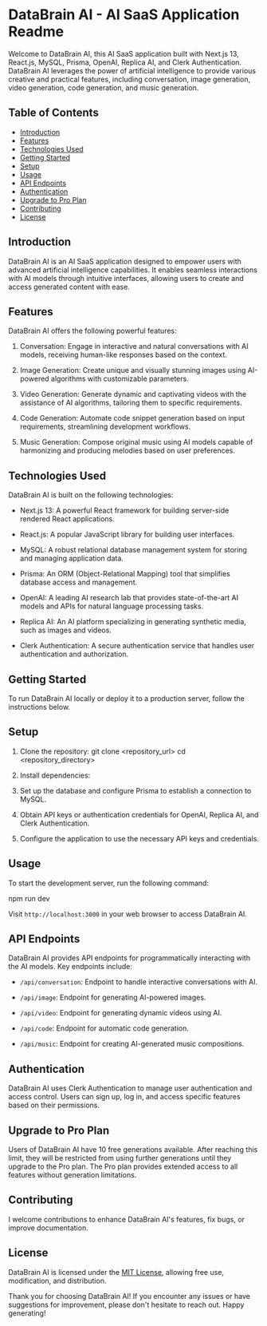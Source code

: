 # DataBrain AI - AI SaaS Application Readme

Welcome to DataBrain AI, this AI SaaS application built with Next.js 13, React.js, MySQL, Prisma, OpenAI, Replica AI, and Clerk Authentication. DataBrain AI leverages the power of artificial intelligence to provide various creative and practical features, including conversation, image generation, video generation, code generation, and music generation.

## Table of Contents

- [Introduction](#introduction)
- [Features](#features)
- [Technologies Used](#technologies-used)
- [Getting Started](#getting-started)
- [Setup](#setup)
- [Usage](#usage)
- [API Endpoints](#api-endpoints)
- [Authentication](#authentication)
- [Upgrade to Pro Plan](#upgrade-to-pro-plan)
- [Contributing](#contributing)
- [License](#license)

## Introduction

DataBrain AI is an AI SaaS application designed to empower users with advanced artificial intelligence capabilities. It enables seamless interactions with AI models through intuitive interfaces, allowing users to create and access generated content with ease.

## Features

DataBrain AI offers the following powerful features:

1. Conversation: Engage in interactive and natural conversations with AI models, receiving human-like responses based on the context.

2. Image Generation: Create unique and visually stunning images using AI-powered algorithms with customizable parameters.

3. Video Generation: Generate dynamic and captivating videos with the assistance of AI algorithms, tailoring them to specific requirements.

4. Code Generation: Automate code snippet generation based on input requirements, streamlining development workflows.

5. Music Generation: Compose original music using AI models capable of harmonizing and producing melodies based on user preferences.

## Technologies Used

DataBrain AI is built on the following technologies:

- Next.js 13: A powerful React framework for building server-side rendered React applications.

- React.js: A popular JavaScript library for building user interfaces.

- MySQL: A robust relational database management system for storing and managing application data.

- Prisma: An ORM (Object-Relational Mapping) tool that simplifies database access and management.

- OpenAI: A leading AI research lab that provides state-of-the-art AI models and APIs for natural language processing tasks.

- Replica AI: An AI platform specializing in generating synthetic media, such as images and videos.

- Clerk Authentication: A secure authentication service that handles user authentication and authorization.

## Getting Started

To run DataBrain AI locally or deploy it to a production server, follow the instructions below.

## Setup

1. Clone the repository:
   git clone <repository_url>
   cd <repository_directory>

2. Install dependencies:

3. Set up the database and configure Prisma to establish a connection to MySQL.

4. Obtain API keys or authentication credentials for OpenAI, Replica AI, and Clerk Authentication.

5. Configure the application to use the necessary API keys and credentials.

## Usage

To start the development server, run the following command:

npm run dev

Visit `http://localhost:3000` in your web browser to access DataBrain AI.

## API Endpoints

DataBrain AI provides API endpoints for programmatically interacting with the AI models. Key endpoints include:

- `/api/conversation`: Endpoint to handle interactive conversations with AI.

- `/api/image`: Endpoint for generating AI-powered images.

- `/api/video`: Endpoint for generating dynamic videos using AI.

- `/api/code`: Endpoint for automatic code generation.

- `/api/music`: Endpoint for creating AI-generated music compositions.

## Authentication

DataBrain AI uses Clerk Authentication to manage user authentication and access control. Users can sign up, log in, and access specific features based on their permissions.

## Upgrade to Pro Plan

Users of DataBrain AI have 10 free generations available. After reaching this limit, they will be restricted from using further generations until they upgrade to the Pro plan. The Pro plan provides extended access to all features without generation limitations.

## Contributing

I welcome contributions to enhance DataBrain AI's features, fix bugs, or improve documentation.

## License

DataBrain AI is licensed under the [MIT License](LICENSE), allowing free use, modification, and distribution.

Thank you for choosing DataBrain AI! If you encounter any issues or have suggestions for improvement, please don't hesitate to reach out. Happy generating!
